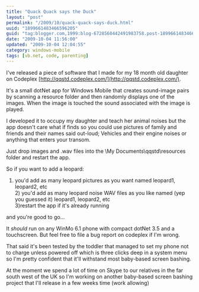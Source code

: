 ```yaml
---
title: "Quack Quack says the Duck"
layout: "post"
permalink: "/2009/10/quack-quack-says-duck.html"
uuid: "1899661483466596205"
guid: "tag:blogger.com,1999:blog-6728560442491983758.post-1899661483466596205"
date: "2009-10-04 11:56:00"
updated: "2009-10-04 12:04:55"
category: windows-mobile
tags: [vb.net, code, parenting]
---
```


I've released a piece of software that I made for my 18 month old daughter on Codeplex [http://qqstd.codeplex.com/](http://qqstd.codeplex.com/). 

It's a small dotNet app for Windows Mobile that creates sound-image pairs by scanning a resource folder and then randomly displays one of the images. When the image is touched the sound associated with the image is played.

I developed it to occupy my daughter and teach her animal noises but the app doesn't care what if finds so you could use pictures of family and friends and their names said out-loud; Vehicles and their engine noises or anything that enters your transom. 

<!--more-->

Just drop images and .wav files into the \My Documents\qqstd\resources folder and restart the app.

So if you want to add a leopard:

1) you'd add as many leopard pictures as you want named leopard1, leopard2, etc<br />2) you'd add as many leopard noise WAV files as you like named (yep you guessed it) leopard1, leopard2, etc<br />3)restart the app if it's already running

and you're good to go...

It *should* run on any WinMo 6.1 phone with compact dotNet 3.5 and a touchscreen. But feel free to file a bug report on codeplex if I'm wrong. 

That said it's been tested by the toddler that managed to set my phone not to charge unless powered off which is three clicks deep in a system menu so I'm pretty confident that it'll withstand most baby-based screen bashing.

At the moment we spend a lot of time on Skype to our relatives in the far south west of the UK so I'm working on another baby-based screen bashing project that I'll release in a few weeks time (work allowing)